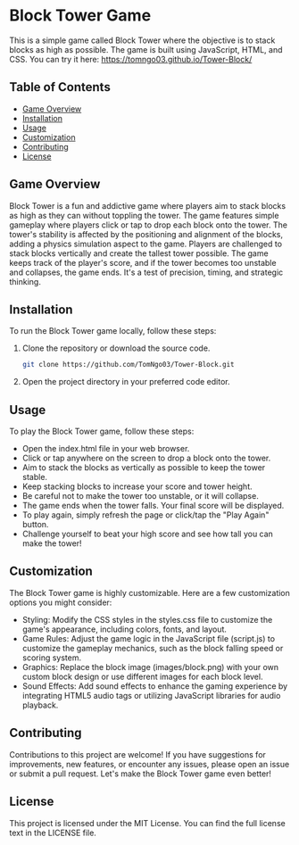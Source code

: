 # Block Tower Game

This is a simple game called Block Tower where the objective is to stack blocks as high as possible. The game is built using JavaScript, HTML, and CSS. You can try it here: https://tomngo03.github.io/Tower-Block/

## Table of Contents

- [Game Overview](#game-overview)
- [Installation](#installation)
- [Usage](#usage)
- [Customization](#customization)
- [Contributing](#contributing)
- [License](#license)

## Game Overview

Block Tower is a fun and addictive game where players aim to stack blocks as high as they can without toppling the tower. The game features simple gameplay where players click or tap to drop each block onto the tower. The tower's stability is affected by the positioning and alignment of the blocks, adding a physics simulation aspect to the game. Players are challenged to stack blocks vertically and create the tallest tower possible. The game keeps track of the player's score, and if the tower becomes too unstable and collapses, the game ends. It's a test of precision, timing, and strategic thinking.

## Installation

To run the Block Tower game locally, follow these steps:

1. Clone the repository or download the source code.
   ```bash
   git clone https://github.com/TomNgo03/Tower-Block.git
2. Open the project directory in your preferred code editor.
## Usage
To play the Block Tower game, follow these steps:

- Open the index.html file in your web browser.
- Click or tap anywhere on the screen to drop a block onto the tower.
- Aim to stack the blocks as vertically as possible to keep the tower stable.
- Keep stacking blocks to increase your score and tower height.
- Be careful not to make the tower too unstable, or it will collapse.
- The game ends when the tower falls. Your final score will be displayed.
- To play again, simply refresh the page or click/tap the "Play Again" button.
- Challenge yourself to beat your high score and see how tall you can make the tower!

## Customization
The Block Tower game is highly customizable. Here are a few customization options you might consider:

- Styling: Modify the CSS styles in the styles.css file to customize the game's appearance, including colors, fonts, and layout.
- Game Rules: Adjust the game logic in the JavaScript file (script.js) to customize the gameplay mechanics, such as the block falling speed or scoring system.
- Graphics: Replace the block image (images/block.png) with your own custom block design or use different images for each block level.
- Sound Effects: Add sound effects to enhance the gaming experience by integrating HTML5 audio tags or utilizing JavaScript libraries for audio playback.

## Contributing
Contributions to this project are welcome! If you have suggestions for improvements, new features, or encounter any issues, please open an issue or submit a pull request. Let's make the Block Tower game even better!

## License
This project is licensed under the MIT License. You can find the full license text in the LICENSE file.
